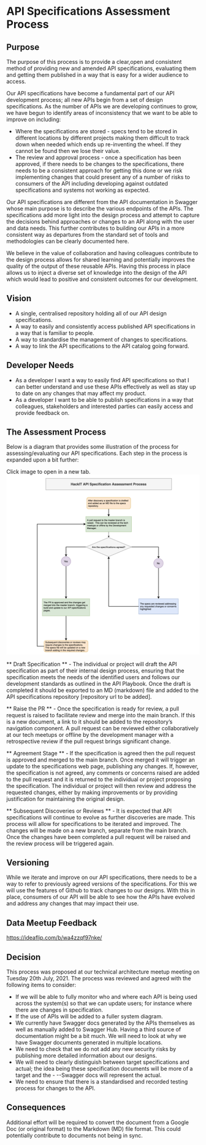 # API Specifications Assessment Process

## Purpose
The purpose of this process is to provide a clear,open and  consistent method of providing new and amended API specifications, evaluating them and getting them published in a way that is easy for a wider audience to access.

Our API specifications have become a fundamental part of our API development process; all new APIs begin from a set of design specifications.  As the number of APIs we are developing continues to grow, we have begun to identify areas of inconsistency that we want to be able to improve on including:

- Where the specifications are stored - specs tend to be stored in different locations by different projects making them difficult to track down when needed which ends up re-inventing the wheel.  If they cannot be found then we lose their value.
- The review and approval process - once a specification has been approved, if there needs to be changes to the specifications, there needs to be a consistent approach for getting this done or we risk implementing changes that could present any of a number of risks to consumers of the API including developing against outdated specifications and systems not working as expected.

Our API specifications are different from the API documentation in Swagger whose main purpose is to describe the various endpoints of the APIs.  The specifications add more light into the design process and attempt to capture the decisions behind approaches or changes to an API along with the user and data needs.  This further contributes to building our APIs in a more consistent way as departures from the standard set of tools and methodologies can be clearly documented here.

We believe in the value of collaboration and having colleagues contribute to the design process allows for shared learning and potentially improves the quality of the output of these reusable APIs.  Having this process in place allows us to inject a diverse set of knowledge into the design of the API which would lead to positive and consistent outcomes for our development.

## Vision

- A single, centralised repository holding all of our API design specifications.
- A way to easily and consistently access published API specifications in a way that is familiar to people.
- A way to standardise the management of changes to specifications.
- A way to link the API specifications to the API catalog going forward.

## Developer Needs
- As a developer I want a way to easily find API specifications so that I can better understand and use these APIs effectively as well as stay up to date on any changes that may affect my product.
- As a developer I want to be able to publish specifications in a way that colleagues, stakeholders and interested parties can easily access and provide feedback on.

## The Assessment Process
Below is a diagram that provides some illustration of the process for assessing/evaluating our API specifications.  Each step in the process is expanded upon a bit further:

Click image to open in a new tab.
[![](../docs-images/api_spec_assessment_process.png)](../docs-images/api_spec_assessment_process.png)

** Draft Specification ** - The individual or project will draft the API specification as part of their internal design process, ensuring that the specification meets the needs of the identified users and follows our development standards as outlined in the API Playbook.  Once the draft is completed it should be exported to an MD (markdown) file and added to the API specifications repository [repository url to be added].

** Raise the PR ** - Once the specification is ready for review, a pull request is raised to facilitate review and merge into the main branch.  If this is a new document, a link to it should be added to the repository’s navigation component.  A pull request can be reviewed either collaboratively at our tech meetups or offline by the development manager with a retrospective review if the pull request brings significant change.

** Agreement Stage ** - If the specification is agreed then the pull request is approved and merged to the main branch.  Once merged it will trigger an update to the specifications web page, publishing any changes.  If, however, the specification is not agreed, any comments or concerns raised are added to the pull request and it is returned to the individual or project proposing the specification.  The individual or project will then review and address the requested changes, either by making improvements or by providing justification for maintaining the original design.

** Subsequent Discoveries or Reviews ** - It is expected that API specifications will continue to evolve as further discoveries are made.  This process will allow for specifications to be iterated and improved.  The changes will be made on a new branch, separate from the main branch.  Once the changes have been completed a pull request will be raised and the review process will be triggered again.

## Versioning
While we iterate and improve on our API specifications, there needs to be a way to refer to previously agreed versions of the specifications.  For this we will use the features of Github to track changes to our designs.  With this in place, consumers of our API will be able to see how the APIs have evolved and address any changes that may impact their use.

## Data Meetup Feedback

https://ideaflip.com/b/wa4zzqf97nke/

## Decision

This process was proposed at our technical architecture meetup meeting on Tuesday 20th July, 2021.  The process was reviewed and agreed with the following items to consider:
- If we will be able to fully monitor who and where each API is being used across the system(s) so that we can update users; for instance where there are changes in specification.
- If the use of APIs will be added to a fuller system diagram.
- We currently have Swagger docs generated by the APIs themselves as well as manually added to Swagger Hub.  Having a third source of documentation might be a bit much.  We will need to look at why we have Swagger documents generated in multiple locations.
- We need to check that we do not add any new security risks by publishing more detailed information about our designs.
- We will need to clearly distinguish between target specifications and actual; the idea being these specification documents will be more of a target and the - --Swagger docs will represent the actual.
- We need to ensure that there is a standardised and recorded testing process for changes to the API.

## Consequences

Additional effort will be required to convert the document from a Google Doc (or original format) to the Markdown (MD) file format.  This could potentially contribute to documents not being in sync.
